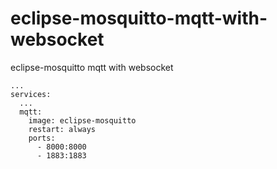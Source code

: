 # eclipse-mosquitto-mqtt-with-websocket

eclipse-mosquitto mqtt with websocket


```
...
services:
  ...
  mqtt:
    image: eclipse-mosquitto
    restart: always
    ports:
      - 8000:8000
      - 1883:1883
```